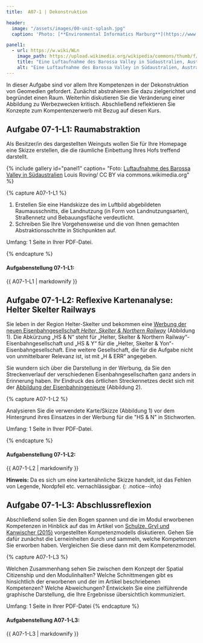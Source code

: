 ```yaml
---
title:  A07-1 | Dekonstruktion

header:
  image: "/assets/images/00-unit-splash.jpg"
  caption: 'Photo: [**Environmental Informatics Marburg**](https://www.flickr.com/environmentalinformatics-marburg/)'

panel1:  
  - url: https://w.wiki/WLn
    image_path: https://upload.wikimedia.org/wikipedia/commons/thumb/f/f5/Barossa_Valley_South_Australia.jpg/1024px-Barossa_Valley_South_Australia.jpg
    title: "Eine Luftaufnahme des Barossa Valley in Südaustralien, Australien, [Louis Roving](https://w.wiki/WLo) / CC BY via commons.wikimedia.org"
    alt: "Eine Luftaufnahme des Barossa Valley in Südaustralien, Australien"
---
```


In dieser Aufgabe sind vor allem Ihre Kompetenzen in der Dekonstruktion von Geomedien gefordert. Zunächst abstrahieren Sie dazu zielgerichtet und begründet einen Raum. Weiterhin diskutieren Sie die Veränderung einer Abbildung zu Werbezwecken kritisch. Abschließend  reflektieren Sie Konzepte zum Kompentenzerwerb mit Bezug auf diesen Kurs.

## Aufgabe 07-1-L1: Raumabstraktion

Als Besitzer/in des dargestellten Weinguts wollen Sie für Ihre Homepage eine Skizze erstellen, die die räumliche Einbettung Ihres Hofs treffend darstellt.

{% include gallery id="panel1"  caption= "Foto: [Luftaufnahme des Barossa Valley in Südaustralien](https://w.wiki/WLo) Louis Roving/ CC BY via commons.wikimedia.org" %}

{% capture A07-1-L1 %}

1. Erstellen Sie eine Handskizze des im Luftbild abgebildeten Raumausschnitts, die Landnutzung (in Form von Landnutzungsarten), Straßennetz und Bebauungsfläche verdeutlicht.
1. Schreiben Sie Ihre Vorgehensweise und die von Ihnen gemachten Abstraktionsschritte in Stichpunkten auf. 

Umfang: 1 Seite in Ihrer PDF-Datei.

{% endcapture %}

<div class="notice--success">
  <h4 class="no_toc">Aufgabenstellung 07-1-L1:</h4>
  {{ A07-1-L1 | markdownify }}
</div>


## Aufgabe 07-1-L2: Reflexive Kartenanalyse: Helter Skelter Railways

Sie leben in der Region Helter-Skelter und bekommen eine [Werbung der neuen Eisenbahngesellschaft *Helter, Skelter & Northern Railway*](https://ilias.uni-marburg.de/goto.php?target=file_2515002_download&client_id=UNIMR) (Abbildung 1). Die Abkürzung „HS & N“ steht für „Helter, Skelter & Northern Railway“-Eisenbahngesellschaft und „HS & Y“ für die „Helter, Skelter & Yon“-Eisenbahngesellschaft. Eine weitere Gesellschaft, die für die Aufgabe nicht von unmittelbarer Relevanz ist, ist mit „H & ERR“ angegeben.

Sie wundern sich über die Darstellung in der Werbung, da Sie den Streckenverlauf der verschiedenen Eisenbahngesellschaften ganz anders in Erinnerung haben. Ihr Eindruck des örtlichen Streckennetzes deckt sich mit der [Abbildung der Eisenbahningenieure](https://ilias.uni-marburg.de/goto.php?target=file_2515002_download&client_id=UNIMR) (Abbildung 2). 

{% capture A07-1-L2 %}

Analysieren Sie die verwendete Karte/Skizze (Abbildung 1) vor dem Hintergrund ihres Einsatzes in der Werbung für die "HS & N" in Stichworten.

Umfang: 1 Seite in Ihrer PDF-Datei.

{% endcapture %}
<div class="notice--success">
  <h4 class="no_toc">Aufgabenstellung 07-1-L2:</h4>
  {{ A07-1-L2 | markdownify }}
</div>

**Hinweis:** Da es sich um eine kartenähnliche Skizze handelt, ist das Fehlen von Legende, Nordpfeil etc. vernachlässigbar.
{: .notice--info}


## Aufgabe 07-1-L3: Abschlussreflexion

Abschließend sollen Sie den Bogen spannen und die im Modul erworbenen Kompetenzen in Hinblick auf das im Artikel von [Schulze, Gryl und Kanwischer (2015)](https://www.tandfonline.com/doi/full/10.1080/03098265.2015.1048506) vorgestellten Kompetenzmodells diskutieren. Gehen Sie dafür zunächst die Lerneinheiten durch und sammeln, welche Kompetenzen Sie erworben haben. Vergleichen Sie diese dann mit dem Kompetenzmodel.

{% capture A07-1-L3 %}

Welchen Zusammenhang sehen Sie zwischen dem Konzept der Spatial Citizenship und den Modulinhalten? Welche Schnittmengen gibt es hinsichtlich der erworbenen und der im Artikel beschriebenen Kompetenzen? Welche Abweichungen? Entwickeln Sie eine zielführende graphische Darstellung, die Ihre Ergebnisse übersichtlich kommuniziert. 


Umfang: 1 Seite in Ihrer PDF-Datei
{% endcapture %}

<div class="notice--success">
  <h4 class="no_toc">Aufgabenstellung A07-1-L3:</h4>
  {{ A07-1-L3 | markdownify }}
</div>
